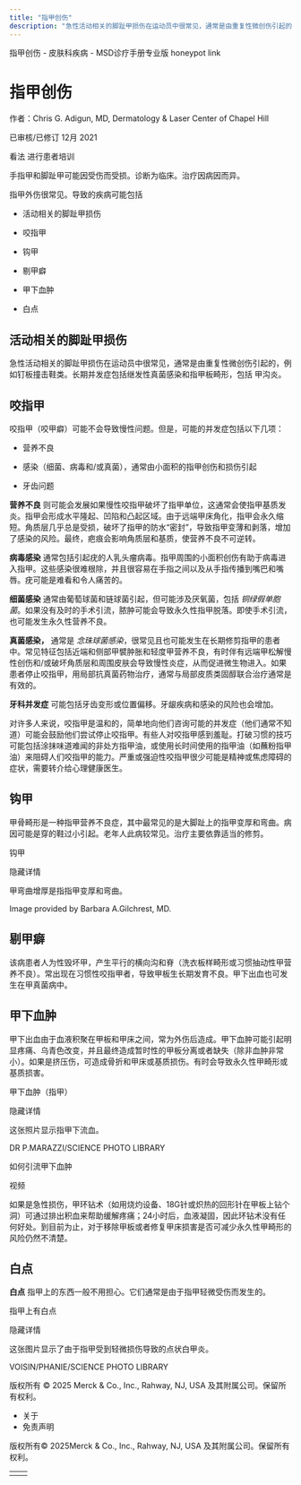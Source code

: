 ```yaml
---
title: "指甲创伤"
description: "急性活动相关的脚趾甲损伤在运动员中很常见，通常是由重复性微创伤引起的，例如钉板撞击鞋类。长期并发症包括继发性真菌感染和指甲板畸形，包括 甲沟炎。"
---
```


﻿指甲创伤 \- 皮肤科疾病 \- MSD诊疗手册专业版 honeypot link

# 指甲创伤

作者：Chris G. Adigun, MD, Dermatology & Laser Center of Chapel Hill

已审核/已修订 12月 2021

看法 进行患者培训

手指甲和脚趾甲可能因受伤而受损。诊断为临床。治疗因病因而异。

指甲外伤很常见。导致的疾病可能包括

- 活动相关的脚趾甲损伤

- 咬指甲

- 钩甲

- 剔甲癖

- 甲下血肿

- 白点


## 活动相关的脚趾甲损伤

急性活动相关的脚趾甲损伤在运动员中很常见，通常是由重复性微创伤引起的，例如钉板撞击鞋类。长期并发症包括继发性真菌感染和指甲板畸形，包括 甲沟炎。

## 咬指甲

咬指甲（咬甲癖）可能不会导致慢性问题。但是，可能的并发症包括以下几项：

- 营养不良

- 感染（细菌、病毒和/或真菌），通常由小面积的指甲创伤和损伤引起

- 牙齿问题


**营养不良** 则可能会发展如果慢性咬指甲破坏了指甲单位，这通常会使指甲基质发炎。指甲会形成水平隆起、凹陷和凸起区域。由于远端甲床角化，指甲会永久缩短。角质层几乎总是受损，破坏了指甲的防水“密封”，导致指甲变薄和剥落，增加了感染的风险。最终，疤痕会影响角质层和基质，使营养不良不可逆转。

**病毒感染** 通常包括引起疣的人乳头瘤病毒。指甲周围的小面积创伤有助于病毒进入指甲。这些感染很难根除，并且很容易在手指之间以及从手指传播到嘴巴和嘴唇。疣可能是难看和令人痛苦的。

**细菌感染** 通常由葡萄球菌和链球菌引起，但可能涉及厌氧菌，包括 _铜绿假单胞菌_。如果没有及时的手术引流，脓肿可能会导致永久性指甲脱落。即使手术引流，也可能发生永久性营养不良。

**真菌感染，** 通常是 _念珠球菌感染_，很常见且也可能发生在长期修剪指甲的患者中。常见特征包括近端和侧部甲襞肿胀和轻度甲营养不良，有时伴有远端甲松解慢性创伤和/或破坏角质层和周围皮肤会导致慢性炎症，从而促进微生物进入。如果患者停止咬指甲，用局部抗真菌药物治疗，通常与局部皮质类固醇联合治疗通常是有效的。

**牙科并发症** 可能包括牙齿变形或位置偏移。牙龈疾病和感染的风险也会增加。

对许多人来说，咬指甲是温和的，简单地向他们咨询可能的并发症（他们通常不知道）可能会鼓励他们尝试停止咬指甲。有些人对咬指甲感到羞耻。打破习惯的技巧可能包括涂抹味道难闻的非处方指甲油，或使用长时间使用的指甲油（如蘸粉指甲油）来阻碍人们咬指甲的能力。严重或强迫性咬指甲很少可能是精神或焦虑障碍的症状，需要转介给心理健康医生。

## 钩甲

甲骨畸形是一种指甲营养不良症，其中最常见的是大脚趾上的指甲变厚和弯曲。病因可能是穿的鞋过小引起。老年人此病较常见。治疗主要依靠适当的修剪。

钩甲



隐藏详情

甲弯曲增厚是指指甲变厚和弯曲。

Image provided by Barbara A.Gilchrest, MD.

## 剔甲癖

该病患者人为性毁坏甲，产生平行的横向沟和脊（洗衣板样畸形或习惯抽动性甲营养不良）。常出现在习惯性咬指甲者，导致甲板生长期发育不良。甲下出血也可发生在甲真菌病中。

## 甲下血肿

甲下出血由于血液积聚在甲板和甲床之间，常为外伤后造成。甲下血肿可能引起明显疼痛、乌青色改变，并且最终造成暂时性的甲板分离或者缺失（除非血肿非常小）。如果是挤压伤，可造成骨折和甲床或基质损伤。有时会导致永久性甲畸形或基质损害。

甲下血肿（指甲）



隐藏详情

这张照片显示指甲下流血。

DR P.MARAZZI/SCIENCE PHOTO LIBRARY

如何引流甲下血肿



视频

如果是急性损伤，甲环钻术（如用烧灼设备、18G针或炽热的回形针在甲板上钻个洞）可通过排出积血来帮助缓解疼痛；24小时后，血液凝固，因此环钻术没有任何好处。到目前为止，对于移除甲板或者修复甲床损害是否可减少永久性甲畸形的风险仍然不清楚。

## 白点

**白点** 指甲上的东西一般不用担心。它们通常是由于指甲轻微受伤而发生的。

指甲上有白点



隐藏详情

这张图片显示了由于指甲受到轻微损伤导致的点状白甲炎。

VOISIN/PHANIE/SCIENCE PHOTO LIBRARY



版权所有 © 2025
Merck & Co., Inc., Rahway, NJ, USA 及其附属公司。保留所有权利。

- 关于
- 免责声明

版权所有© 2025Merck & Co., Inc., Rahway, NJ, USA 及其附属公司。保留所有权利。

|     |     |
| --- | --- |
|  |  |